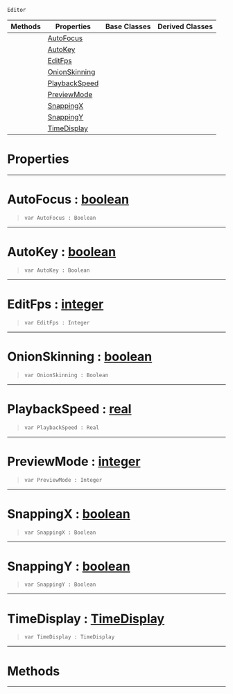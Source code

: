  `Editor`

|Methods|Properties|Base Classes|Derived Classes|
|---|---|---|---|
| |[ AutoFocus](animationsettings.md#autofocus-zilch-engine-do)| | |
| |[ AutoKey](animationsettings.md#autokey-zilch-engine-docu)| | |
| |[ EditFps](animationsettings.md#editfps-zilch-engine-docu)| | |
| |[ OnionSkinning](animationsettings.md#onionskinning-zilch-engin)| | |
| |[ PlaybackSpeed](animationsettings.md#playbackspeed-zilch-engin)| | |
| |[ PreviewMode](animationsettings.md#previewmode-zilch-engine)| | |
| |[ SnappingX](animationsettings.md#snappingx-zilch-engine-do)| | |
| |[ SnappingY](animationsettings.md#snappingy-zilch-engine-do)| | |
| |[ TimeDisplay](animationsettings.md#timedisplay-zilch-engine)| | |


 #  Properties


---  
 #  AutoFocus : [boolean](../nada_base_types/boolean.md)

> 
> ```TS:Nada
> var AutoFocus : Boolean


---  
 #  AutoKey : [boolean](../nada_base_types/boolean.md)

> 
> ```TS:Nada
> var AutoKey : Boolean


---  
 #  EditFps : [integer](../nada_base_types/integer.md)

> 
> ```TS:Nada
> var EditFps : Integer


---  
 #  OnionSkinning : [boolean](../nada_base_types/boolean.md)

> 
> ```TS:Nada
> var OnionSkinning : Boolean


---  
 #  PlaybackSpeed : [real](../nada_base_types/real.md)

> 
> ```TS:Nada
> var PlaybackSpeed : Real


---  
 #  PreviewMode : [integer](../nada_base_types/integer.md)

> 
> ```TS:Nada
> var PreviewMode : Integer


---  
 #  SnappingX : [boolean](../nada_base_types/boolean.md)

> 
> ```TS:Nada
> var SnappingX : Boolean


---  
 #  SnappingY : [boolean](../nada_base_types/boolean.md)

> 
> ```TS:Nada
> var SnappingY : Boolean


---  
 #  TimeDisplay : [TimeDisplay](../enum_reference.md#timedisplay)

> 
> ```TS:Nada
> var TimeDisplay : TimeDisplay


---  
 #  Methods


---  
 

 